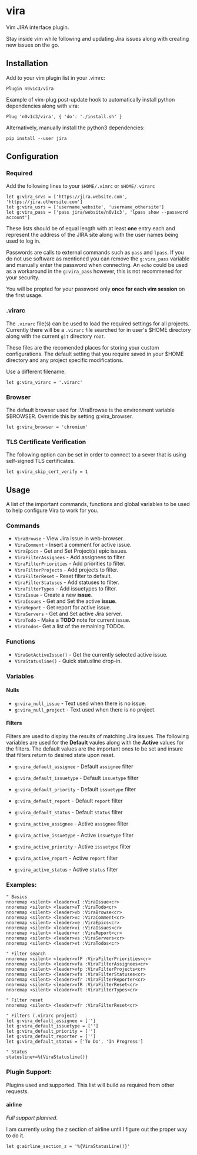 # vira

Vim JIRA interface plugin.

Stay inside vim while following and updating Jira issues
along with creating new issues on the go.

## Installation

Add to your vim plugin list in your .vimrc:

```
Plugin n0v1c3/vira
```

Example of vim-plug post-update hook to automatically install python dependencies along with vira:

```
Plug 'n0v1c3/vira', { 'do': './install.sh' }
```

Alternatively, manually install the python3 dependencies:

```
pip install --user jira
```

## Configuration

### Required

Add the following lines to your `$HOME/.vimrc` or `$HOME/.virarc`

```
let g:vira_srvs = ['https://jira.website.com', 'https://jira.othersite.com']
let g:vira_usrs = ['username_website', 'username_othersite']
let g:vira_pass = ['pass jira/website/n0v1c3', 'lpass show --password account']
```

These lists should be of equal length with at least **one** entry each
and represent the address of the JIRA site along with the user
names being used to log in.

Passwords are calls to external commands such as `pass` and `lpass`. If you do not
use software as mentioned you can remove the `g:vira_pass` variable and manually
enter the password when connecting. An `echo` could be used as a workaround in
the `g:vira_pass` however, this is not recommened for your security.

You will be propted for your password only **once for each vim session**
on the first usage.

### .virarc

The `.virarc` file(s) can be used to load the required settings for all
projects. Currently there will be a `.virarc` file searched for in user's
\$HOME directory along with the current `git` directory `root`.

These files are the recomended places for storing your custom
configurations. The default setting that you require saved in your
\$HOME directory and any project specific modifications.

Use a different filename:

```
let g:vira_virarc = '.virarc'
```

### Browser

The default browser used for :ViraBrowse is the environment variable \$BROWSER. Override this by setting g:vira_browser.

```
let g:vira_browser = 'chromium'
```

### TLS Certificate Verification

The following option can be set in order to connect to a sever that is using self-signed TLS certificates.

```
let g:vira_skip_cert_verify = 1
```

## Usage

A list of the important commands, functions and global variables
to be used to help configure Vira to work for you.

### Commands

- `ViraBrowse` - View Jira issue in web-browser.
- `ViraComment` - Insert a comment for active issue.
- `ViraEpics` - Get and Set Project(s) epic issues.
- `ViraFilterAssignees` - Add assignees to filter.
- `ViraFilterPriorities` - Add priorities to filter.
- `ViraFilterProjects` - Add projects to filter.
- `ViraFilterReset` - Reset filter to default.
- `ViraFilterStatuses` - Add statuses to filter.
- `ViraFilterTypes` - Add issuetypes to filter.
- `ViraIssue` - Create a new **issue**.
- `ViraIssues` - Get and Set the active **issue**.
- `ViraReport` - Get report for active issue.
- `ViraServers` - Get and Set active Jira server.
- `ViraTodo` - Make a **TODO** note for current issue.
- `ViraTodos`- Get a list of the remaining TODOs.

### Functions

- `ViraGetActiveIssue()` - Get the currently selected active issue.
- `ViraStatusline()` - Quick statusline drop-in.

### Variables

#### Nulls

- `g:vira_null_issue` - Text used when there is no issue.
- `g:vira_null_project` - Text used when there is no project.

#### Filters

Filters are used to display the results of matching Jira issues.
The following variables are used for the **Default** vaules along with
the **Active** values for the filters. The default values are the
important ones to be set and insure that filters return to desired
state upon reset.

- `g:vira_default_assignee` - Default `assignee` filter
- `g:vira_default_issuetype` - Default `issuetype` filter
- `g:vira_default_priority` - Default `issuetype` filter
- `g:vira_default_report` - Default `report` filter
- `g:vira_default_status` - Default `status` filter

- `g:vira_active_assignee` - Active `assignee` filter
- `g:vira_active_issuetype` - Active `issuetype` filter
- `g:vira_active_priority` - Active `issuetype` filter
- `g:vira_active_report` - Active `report` filter
- `g:vira_active_status` - Active `status` filter

### Examples:

```
" Basics
nnoremap <silent> <leader>vI :ViraIssue<cr>
nnoremap <silent> <leader>vT :ViraTodo<cr>
nnoremap <silent> <leader>vb :ViraBrowse<cr>
nnoremap <silent> <leader>vc :ViraComment<cr>
nnoremap <silent> <leader>ve :ViraEpics<cr>
nnoremap <silent> <leader>vi :ViraIssues<cr>
nnoremap <silent> <leader>vr :ViraReport<cr>
nnoremap <silent> <leader>vs :ViraServers<cr>
nnoremap <silent> <leader>vt :ViraTodos<cr>

" Filter search
nnoremap <silent> <leader>vfP :ViraFilterPriorities<cr>
nnoremap <silent> <leader>vfa :ViraFilterAssignees<cr>
nnoremap <silent> <leader>vfp :ViraFilterProjects<cr>
nnoremap <silent> <leader>vfs :ViraFilterStatuses<cr>
nnoremap <silent> <leader>vfr :ViraFilterReporter<cr>
nnoremap <silent> <leader>vfR :ViraFilterReset<cr>
nnoremap <silent> <leader>vft :ViraFilterTypes<cr>

" Filter reset
nnoremap <silent> <leader>vfr :ViraFilterReset<cr>

" Filters (.virarc project)
let g:vira_default_assignee = ['']
let g:vira_default_issuetype = ['']
let g:vira_default_priority = ['']
let g:vira_default_reporter = ['']
let g:vira_default_status = ['To Do', 'In Progress']

" Status
statusline+=%{ViraStatusline()}
```

### Plugin Support:

Plugins used and supported. This list will build as required
from other requests.

#### airline

_Full support planned_.

I am currently using the z section of airline until I figure
out the proper way to do it.

```
let g:airline_section_z = '%{ViraStatusLine()}'
```
